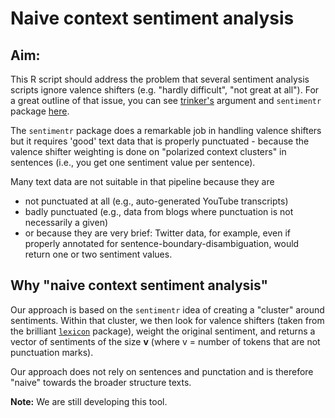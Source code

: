 # Naive context sentiment analysis


## Aim:
This R script should address the problem that several sentiment analysis scripts ignore valence
shifters (e.g. "hardly difficult", "not great at all"). For a great outline of that issue, you can
see [trinker's](https://github.com/trinker) argument and `sentimentr` package
[here](https://github.com/trinker/sentimentr).

The `sentimentr` package does a remarkable job in handling valence shifters but it requires 'good'
text data that is properly punctuated  - because the valence shifter weighting is done on "polarized
context clusters" in sentences (i.e., you get one sentiment value per sentence).

Many text data are not suitable in that pipeline because they are

- not punctuated at all (e.g., auto-generated YouTube transcripts)
- badly punctuated (e.g., data
from blogs where punctuation is not necessarily a given) 
- or because they are very brief: Twitter
data, for example, even if properly annotated for sentence-boundary-disambiguation, would return one or two sentiment values.

## Why "naive context sentiment analysis"
Our approach is based on the `sentimentr` idea of creating a "cluster" around sentiments.
Within that cluster, we then look for valence shifters (taken from the brilliant [`lexicon`](https://github.com/trinker/lexicon) package), weight the original sentiment, and returns a vector of sentiments of the size **v** (where v = number of tokens that are not punctuation marks).

Our approach does not rely on sentences and punctation and is therefore "naive" towards the broader structure texts.


**Note:** We are still developing this tool.
